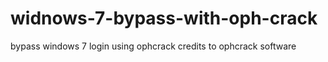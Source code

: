 # widnows-7-bypass-with-oph-crack
bypass windows 7 login using ophcrack
credits to ophcrack software
 
 
 
 

